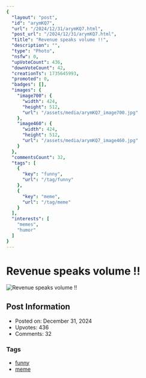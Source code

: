 ```yaml
---
{
  "layout": "post",
  "id": "arymKQ7",
  "url": "/2024/12/31/arymKQ7.html",
  "post_url": "/2024/12/31/arymKQ7.html",
  "title": "Revenue speaks volume !!",
  "description": "",
  "type": "Photo",
  "nsfw": 0,
  "upVoteCount": 436,
  "downVoteCount": 42,
  "creationTs": 1735645993,
  "promoted": 0,
  "badges": [],
  "images": {
    "image700": {
      "width": 424,
      "height": 512,
      "url": "/assets/media/arymKQ7_image700.jpg"
    },
    "image460": {
      "width": 424,
      "height": 512,
      "url": "/assets/media/arymKQ7_image460.jpg"
    }
  },
  "commentsCount": 32,
  "tags": [
    {
      "key": "funny",
      "url": "/tag/funny"
    },
    {
      "key": "meme",
      "url": "/tag/meme"
    }
  ],
  "interests": [
    "memes",
    "humor"
  ]
}
---
```


# Revenue speaks volume !!

![Revenue speaks volume !!](/assets/media/arymKQ7_image700.jpg)

## Post Information

- Posted on: December 31, 2024
- Upvotes: 436
- Comments: 32

### Tags

- [funny](/tag/funny)
- [meme](/tag/meme)
